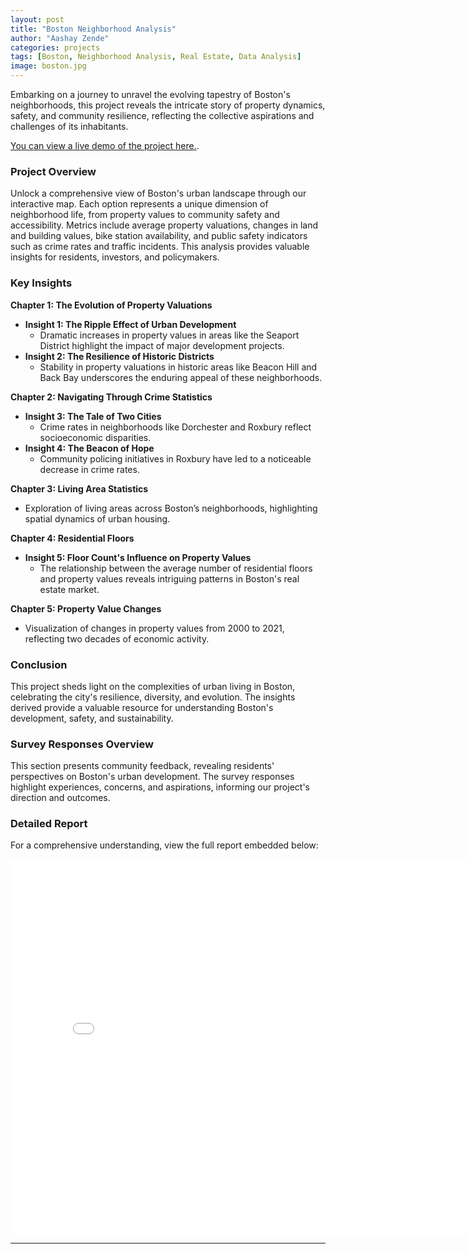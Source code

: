 ```yaml
---
layout: post
title: "Boston Neighborhood Analysis"
author: "Aashay Zende"
categories: projects
tags: [Boston, Neighborhood Analysis, Real Estate, Data Analysis]
image: boston.jpg
---
```


Embarking on a journey to unravel the evolving tapestry of Boston's neighborhoods, this project reveals the intricate story of property dynamics, safety, and community resilience, reflecting the collective aspirations and challenges of its inhabitants.

[You can view a live demo of the project here.](https://ash247.streamlit.app/Project_Boston/).

### Project Overview

Unlock a comprehensive view of Boston's urban landscape through our interactive map. Each option represents a unique dimension of neighborhood life, from property values to community safety and accessibility. Metrics include average property valuations, changes in land and building values, bike station availability, and public safety indicators such as crime rates and traffic incidents. This analysis provides valuable insights for residents, investors, and policymakers.

### Key Insights

**Chapter 1: The Evolution of Property Valuations**
- **Insight 1: The Ripple Effect of Urban Development**
  - Dramatic increases in property values in areas like the Seaport District highlight the impact of major development projects.
- **Insight 2: The Resilience of Historic Districts**
  - Stability in property valuations in historic areas like Beacon Hill and Back Bay underscores the enduring appeal of these neighborhoods.

**Chapter 2: Navigating Through Crime Statistics**
- **Insight 3: The Tale of Two Cities**
  - Crime rates in neighborhoods like Dorchester and Roxbury reflect socioeconomic disparities.
- **Insight 4: The Beacon of Hope**
  - Community policing initiatives in Roxbury have led to a noticeable decrease in crime rates.

**Chapter 3: Living Area Statistics**
- Exploration of living areas across Boston’s neighborhoods, highlighting spatial dynamics of urban housing.

**Chapter 4: Residential Floors**
- **Insight 5: Floor Count's Influence on Property Values**
  - The relationship between the average number of residential floors and property values reveals intriguing patterns in Boston's real estate market.

**Chapter 5: Property Value Changes**
- Visualization of changes in property values from 2000 to 2021, reflecting two decades of economic activity.

### Conclusion

This project sheds light on the complexities of urban living in Boston, celebrating the city's resilience, diversity, and evolution. The insights derived provide a valuable resource for understanding Boston's development, safety, and sustainability.

### Survey Responses Overview

This section presents community feedback, revealing residents' perspectives on Boston's urban development. The survey responses highlight experiences, concerns, and aspirations, informing our project's direction and outcomes.

### Detailed Report

For a comprehensive understanding, view the full report embedded below:

<div class="pdf-embed-container">
    <iframe src="/posts/assets/pdf/Project.pdf#toolbar=0" width="800" height="600" style="border: none;"></iframe>
</div>

---